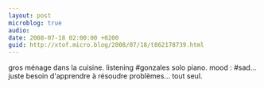 ```yaml
---
layout: post
microblog: true
audio: 
date: 2008-07-18 02:00:00 +0200
guid: http://xtof.micro.blog/2008/07/18/t862178739.html
---
```

gros ménage dans la cuisine. listening #gonzales solo piano. mood : #sad... juste besoin d'apprendre à résoudre problèmes... tout seul.
